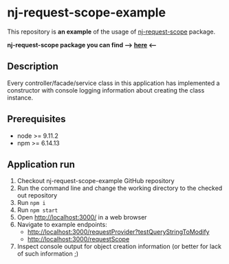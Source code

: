 # nj-request-scope-example
This repository is **an example** of the usage of [nj-request-scope](https://github.com/kugacz/nj-request-scope) package.

**nj-request-scope package you can find --> [here](https://github.com/kugacz/nj-request-scope) <--**

## Description

Every controller/facade/service class in this application has implemented a constructor with console logging information about creating the class instance.

## Prerequisites

* node >= 9.11.2
* npm >= 6.14.13

## Application run

1. Checkout nj-request-scope-example GitHub repository
2. Run the command line and change the working directory to the checked out repository
3. Run ```npm i```
4. Run ```npm start```
5. Open [http://localhost:3000/](http://localhost:3000/) in a web browser
6. Navigate to example endpoints:
    * [http://localhost:3000/requestProvider?testQueryStringToModify](http://localhost:3000/requestProvider?testQueryStringToModify)
    * [http://localhost:3000/requestScope](http://localhost:3000/requestScope)
7. Inspect console output for object creation information (or better for lack of such information ;) 
